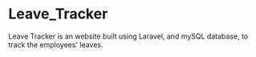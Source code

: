 # Leave_Tracker
Leave Tracker is an website built using Laravel, and mySQL database, to  track the employees' leaves.
